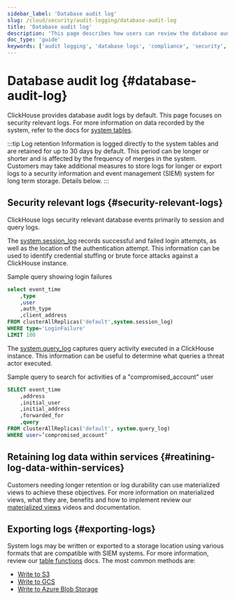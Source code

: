 ```yaml
---
sidebar_label: 'Database audit log'
slug: /cloud/security/audit-logging/database-audit-log
title: 'Database audit log'
description: 'This page describes how users can review the database audit log'
doc_type: 'guide'
keywords: ['audit logging', 'database logs', 'compliance', 'security', 'monitoring']
---
```


# Database audit log {#database-audit-log}

ClickHouse provides database audit logs by default. This page focuses on security relevant logs. For more information on data recorded by the system, refer to the docs for [system tables](/operations/system-tables/overview).

:::tip Log retention
Information is logged directly to the system tables and are retained for up to 30 days by default. This period can be longer or shorter and is affected by the frequency of merges in the system. Customers may take additional measures to store logs for longer or export logs to a security information and event management (SIEM) system for long term storage. Details below.
:::

## Security relevant logs {#security-relevant-logs}

ClickHouse logs security relevant database events primarily to session and query logs. 

The [system.session_log](/operations/system-tables/session_log) records successful and failed login attempts, as well as the location of the authentication attempt. This information can be used to identify credential stuffing or brute force attacks against a ClickHouse instance.

Sample query showing login failures
```sql
select event_time
    ,type
    ,user
    ,auth_type
    ,client_address 
FROM clusterAllReplicas('default',system.session_log) 
WHERE type='LoginFailure' 
LIMIT 100
```

The [system.query_log](/operations/system-tables/query_log) captures query activity executed in a ClickHouse instance. This information can be useful to determine what queries a threat actor executed.

Sample query to search for activities of a "compromised_account" user
```sql
SELECT event_time
    ,address
    ,initial_user
    ,initial_address
    ,forwarded_for
    ,query 
FROM clusterAllReplicas('default', system.query_log) 
WHERE user=’compromised_account’
```

## Retaining log data within services {#reatining-log-data-within-services}

Customers needing longer retention or log durability can use materialized views to achieve these objectives. For more information on materialized views, what they are, benefits and how to implement review our [materialized views](/materialized-views) videos and documentation.

## Exporting logs {#exporting-logs}

System logs may be written or exported to a storage location using various formats that are compatible with SIEM systems. For more information, review our [table functions](/sql-reference/table-functions) docs. The most common methods are:
- [Write to S3](/sql-reference/table-functions/s3)
- [Write to GCS](/sql-reference/table-functions/gcs)
- [Write to Azure Blob Storage](/sql-reference/table-functions/azureBlobStorage)
